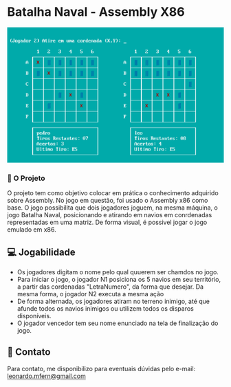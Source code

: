 # Batalha Naval - Assembly X86

<img src="gameScreen.png" alt="Jogo em execução">


### 📝 O Projeto

O projeto tem como objetivo colocar em prática o conhecimento adquirido sobre Assembly. No jogo em questão, foi usado o Assembly x86 como base.
O jogo possibilita que dois jogadores joguem, na mesma máquina, o jogo Batalha Naval, posicionando e atirando em navios em conrdenadas representadas em uma matriz.
De forma visual, é possivel jogar o jogo emulado em x86.


## 💻 Jogabilidade

- Os jogadores digitam o nome pelo qual quuerem ser chamdos no jogo.
- Para iniciar o jogo, o jogador N1 posiciona os 5 navios em seu território, a partir das cordenadas "LetraNumero", da forma que desejar. Da mesma forma, o jogador N2 executa a mesma ação
- De forma alternada, os jogadores atiram no terreno inimigo, até que afunde todos os navios inimigos ou utilizem todos os disparos disponíveis.
- O jogador vencedor tem seu nome enunciado na tela de finalização do jogo.




## 🤝 Contato

Para contato, me disponibilizo para eventuais dúvidas pelo e-mail:
leonardo.mfern@gmail.com
